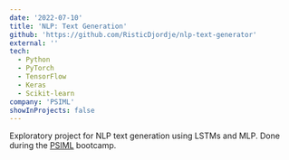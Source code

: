 ```yaml
---
date: '2022-07-10'
title: 'NLP: Text Generation'
github: 'https://github.com/RisticDjordje/nlp-text-generator'
external: ''
tech:
  - Python
  - PyTorch
  - TensorFlow
  - Keras
  - Scikit-learn
company: 'PSIML'
showInProjects: false
---
```


Exploratory project for NLP text generation using LSTMs and MLP. Done during the [PSIML](https://psiml.petlja.org/) bootcamp.
